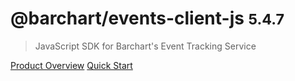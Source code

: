# @barchart/events-client-js <small>5.4.7</small>

> JavaScript SDK for Barchart&#x27;s Event Tracking Service

[Product Overview](/content/product_overview)
[Quick Start](/content/quick_start)
